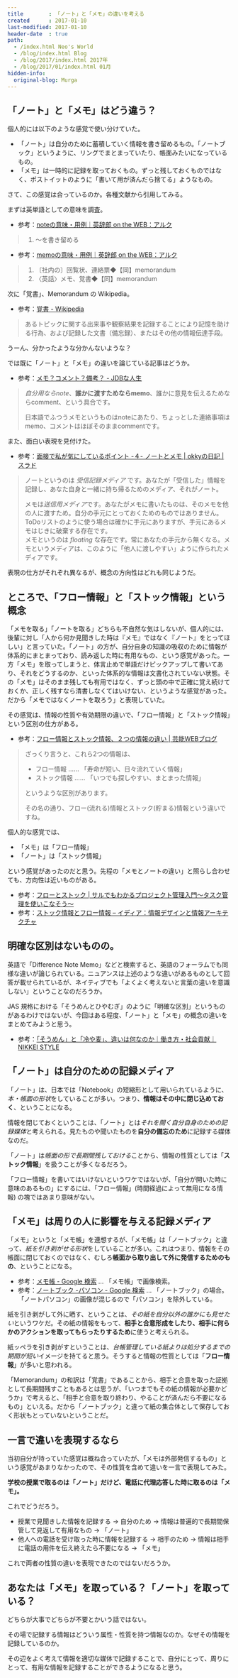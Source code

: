 ```yaml
---
title        : 「ノート」と「メモ」の違いを考える
created      : 2017-01-10
last-modified: 2017-01-10
header-date  : true
path:
  - /index.html Neo's World
  - /blog/index.html Blog
  - /blog/2017/index.html 2017年
  - /blog/2017/01/index.html 01月
hidden-info:
  original-blog: Murga
---
```


## 「ノート」と「メモ」はどう違う？

個人的には以下のような感覚で使い分けていた。

- 「ノート」は自分のために蓄積していく情報を書き留めるもの。「ノートブック」というように、リングでまとまっていたり、帳面みたいになっているもの。
- 「メモ」は一時的に記録を取っておくもの。ずっと残しておくものではなく、ポストイットのように「書いて用が済んだら捨てる」ようなもの。

さて、この感覚は合っているのか。各種文献から引用してみる。

まずは英単語としての意味を調査。

- 参考：[noteの意味・用例｜英辞郎 on the WEB：アルク](http://eow.alc.co.jp/search?q=note)

> 1. ～を書き留める

- 参考：[memoの意味・用例｜英辞郎 on the WEB：アルク](http://eow.alc.co.jp/search?q=memo)

> 1. 〔社内の〕回覧状、連絡票◆【同】memorandum
> 2. 〈英話〉メモ、覚書◆【同】memorandum

次に「覚書」、Memorandum の Wikipedia。

- 参考：[覚書 - Wikipedia](https://ja.wikipedia.org/wiki/%E8%A6%9A%E6%9B%B8)

> あるトピックに関する出来事や観察結果を記録することにより記憶を助ける行為、および記録した文書（備忘録）、またはその他の情報伝達手段。

うーん、分かったような分かんないような？

では既に「ノート」と「メモ」の違いを論じている記事はどうか。

- 参考：[メモ？コメント？備考？ - JDBな人生](http://jabnz.blog69.fc2.com/blog-entry-933.html)

> *自分用ならnote*、**誰かに渡すためならmemo**、誰かに意見を伝えるためならcomment、という具合です。
> 
> 日本語でふつうメモというものはnoteにあたり、ちょっとした連絡事項はmemo、コメントはほぼそのままcommentです。

また、面白い表現を見付けた。

- 参考：[面接で私が気にしているポイント -４- ノートとメモ | okkyの日記 | スラド](https://srad.jp/~okky/journal/518085/)

> ノートというのは *受信記録メディア* です。あなたが「受信した」情報を記録し、あなた自身と一緒に持ち帰るためのメディア、それがノート。
> 
> メモは*送信用メディア*です。あなたがメモに書いたものは、そのメモを他の人に渡すため。自分の手元にとっておくためのものではありません。ToDoリストのように使う場合は確かに手元にありますが、手元にあるメモはじきに破棄する存在です。  
> メモというのは *floating* な存在です。常にあなたの手元から無くなる。メモというメディアは、このように「他人に渡しやすい」ように作られたメディアです。

表現の仕方がそれぞれ異なるが、概念の方向性はどれも同じようだ。

## ところで、「フロー情報」と「ストック情報」という概念

「メモを取る」「ノートを取る」どちらも不自然な気はしないが、個人的には、後輩に対し「人から何か見聞きした時は『メモ』ではなく『ノート』をとってほしい」と言っていた。「ノート」の方が、自分自身の知識の吸収のために情報が体系的にまとまっており、読み返した時に有用なもの、という感覚があった。一方「メモ」を取ってしまうと、体言止めで単語だけピックアップして書いてあり、それをどうするのか、といった体系的な情報は文書化されていない状態。その「メモ」はそのまま残しても有用ではなく、ずっと頭の中で正確に覚え続けておくか、正しく残すなら清書しなくてはいけない、というような感覚があった。だから「メモではなくノートを取ろう」と表現していた。

その感覚は、情報の性質や有効期限の違いで、「フロー情報」と「ストック情報」という区別の仕方がある。

- 参考：[フロー情報とストック情報、２つの情報の違い | 芸能WEBブログ](http://no2000.com/website/19/)

> ざっくり言うと、これら2つの情報は、
> 
> - フロー情報 …… 「寿命が短い、日々流れていく情報」
> - ストック情報 …… 「いつでも探しやすい、まとまった情報」
> 
> というような区別があります。
> 
> その名の通り、フロー(流れる)情報とストック(貯まる)情報という違いですね。

個人的な感覚では、

- 「メモ」は「フロー情報」
- 「ノート」は「ストック情報」

という感覚があったのだと思う。先程の「メモとノートの違い」と照らし合わせても、方向性は近いものがある。

- 参考：[フローとストック | サルでもわかるプロジェクト管理入門〜タスク管理を使いこなそう〜](https://www.backlog.jp/pm-guide/practice/practice5/practice5_3)
- 参考：[ストック情報とフロー情報 – イディア：情報デザインと情報アーキテクチャ](http://www.idia.jp/report/stock-and-flow-information/)

## 明確な区別はないものの。

英語で「Difference Note Memo」などと検索すると、英語のフォーラムでも同様な違いが論じられている。ニュアンスは上述のような違いがあるものとして回答が載せられているが、ネイティブでも「よくよく考えないと言葉の違いを意識しない」ということなのだろうか。

JAS 規格における「そうめんとひやむぎ」のように「明確な区別」というものがあるわけではないが、今回はある程度、「ノート」と「メモ」の概念の違いをまとめてみようと思う。

- 参考：[「そうめん」と「冷や麦」、違いは何なのか｜働き方・社会貢献｜NIKKEI STYLE](http://style.nikkei.com/article/DGXNASDB18002_Y4A710C1000000)

## 「ノート」は自分のための記録メディア

「ノート」は、日本では「Notebook」の短縮形として用いられているように、*本・帳面の形状*をしていることが多い。つまり、**情報はその中に閉じ込めておく**、ということになる。

情報を閉じておくということは、「ノート」とは*それを開く自分自身のための記録媒体*と考えられる。見たものや聞いたものを**自分の備忘のため**に記録する媒体なのだ。

「ノート」は*帳面の形で長期間残しておける*ことから、情報の性質としては「**ストック情報**」を扱うことが多くなるだろう。

「フロー情報」を書いてはいけないというワケではないが、「自分が開いた時に意味のあるもの」にするには、「フロー情報」(時間経過によって無用になる情報) の塊ではあまり意味がない。

## 「メモ」は周りの人に影響を与える記録メディア

「メモ」というと「メモ帳」を連想するが、「メモ帳」は「ノートブック」と違って、*紙を引き剥がせる形状*をしていることが多い。これはつまり、情報をその帳面に閉じておくのではなく、むしろ**帳面から取り出して外に発信するためのもの**、ということになる。

- 参考：[メモ帳 - Google 検索](https://www.google.co.jp/search?q=メモ帳&tbm=isch) … 「メモ帳」で画像検索。
- 参考：[ノートブック -パソコン - Google 検索](https://www.google.co.jp/search?q=ノートブック+-パソコン&tbm=isch) … 「ノートブック」の場合。「ノートパソコン」の画像が混じるので「パソコン」を除外している。

紙を引き剥がして外に晒す、ということは、*その紙を自分以外の誰かにも見せたい*というワケだ。その紙の情報をもって、**相手と合意形成をしたり、相手に何らかのアクションを取ってもらったりするため**に使うと考えられる。

紙ッペラを引き剥がすということは、*台帳管理している紙よりは処分するまでの期間が短い*イメージを持てると思う。そうすると情報の性質としては「**フロー情報**」が多いと思われる。

「Memorandum」の和訳は「覚書」であることから、相手と合意を取った証拠として長期間残すこともあるとは思うが、「いつまでもその紙の情報が必要かどうか」で考えると、「相手と合意を取り終わり、やることが済んだら不要になるもの」といえる。だから「ノートブック」と違って紙の集合体として保存しておく形状もとっていないということだ。

## 一言で違いを表現するなら

当初自分が持っていた感覚は概ね合っていたが、「メモは外部発信するもの」という感覚があまりなかったので、その性質を含めて違いを一言で表現してみた。

**学校の授業で取るのは「ノート」だけど、電話に代理応答した時に取るのは「メモ」。**

これでどうだろう。

- 授業で見聞きした情報を記録する → 自分のため → 情報は普遍的で長期間保管して見返して有用なもの → 「ノート」
- 他人への電話を受け取った時に情報を記録する → 相手のため → 情報は相手に電話の用件を伝え終えたら不要になる → 「メモ」

これで両者の性質の違いを表現できたのではないだろうか。

## あなたは「メモ」を取っている？「ノート」を取っている？

どちらが大事でどちらが不要とかいう話ではない。

その場で記録する情報はどういう属性・性質を持つ情報なのか。なぜその情報を記録しているのか。

その辺をよく考えて情報を適切な媒体で記録することで、自分にとって、周りにとって、有用な情報を記録することができるようになると思う。
